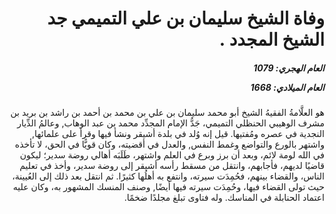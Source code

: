 <h1 dir="rtl">وفاة الشيخ سليمان بن علي التميمي جد الشيخ المجدد .</h1>

<h5 dir="rtl">العام الهجري:  1079

العام الميلادي: 1668

</h5>

<p dir="rtl">هو العلَّامةُ الفقيهُ الشيخ أبو محمد سليمان بن علي بن محمد بن أحمد بن راشد بن بريد بن مشرف الوهيبي الحنظلي التميمي، جَدُّ الإمام المجدِّد محمد بن عبد الوهاب, وعالمُ الدِّيار النجدية في عصره ومُفتيها. قيل إنه وُلد في بلدة أشيقر ونشأ فيها وقرأ على علمائها, واشتهر بالورع والتواضع وغمط النفس, والعدل في أقضيته، وكان قويًّا في الحق، لا تأخذه في الله لومة لائم، وبعد أن برز وبرع في العلم واشتهر، طَلَبَه أهالي روضة سدير؛ ليكون قاضيًا لديهم، فأجابهم، وانتقل من مسقط رأسه أشيقر إلى روضة سدير، وأخذ في تعليم الناس، والقضاء بينهم، فحُمِدَت سيرته، وانتفع به أهلُها كثيرًا. ثم انتقل بعد ذلك إلى العُيينة، حيث تولى القضاء فيها، وحُمِدَت سيرته فيها أيضًا, وصنف المنسك المشهور به، وكان عليه اعتماد الحنابلة في المناسك. وله فتاوى تبلغ مجلدًا ضخمًا.</p></br>
